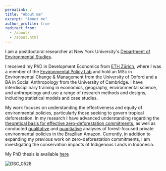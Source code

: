 ```yaml
---
permalink: /
title: "About me"
excerpt: "About me"
author_profile: true
redirect_from: 
  - /about/
  - /about.html
---
```

I am a postdoctoral researcher at New York University's [Department of Environmental Studies](https://as.nyu.edu/departments/environment.html). 

I received my PhD in Development Economics from [ETH Zürich](https://ethz.ch/en.html), where I was a member of the [Environmental Policy Lab](https://epl.ethz.ch/) and hold an MSc in Environmental Change & Management from the University of Oxford and a BA in Social Anthropology from the University of Cambridge. I have interdisciplinary training in economics, geography, environmental science, and anthropology and use a range of research methods and designs, including statistical models and case studies.

My work focuses on understanding the effectiveness and equity of environmental policies, particularly those seeking to govern tropical deforestation. In my research I have advanced understanding regarding the [theoretical basis for effective zero-deforestation commitments](https://sam-a-levy.github.io/publication/2019-CriteriaZDC), as well as conducted [qualitative](https://sam-a-levy.github.io/publication/2022-CattleZDC) and [quantiative](https://papers.ssrn.com/sol3/papers.cfm?abstract_id=3988688) analyses of forest-focused private environmental policies in the Brazilian Amazon. Currently, in addition to expanding my previous work on zero-deforestation commitments, I am investigating the conservation impacts of Indigenous Lands in Indonesia.

My PhD thesis is available [here](https://doi.org/10.3929/ethz-b-000539299)

![DSC_0528](https://sam-a-levy.github.io/images/DSC_0545.jpeg)
